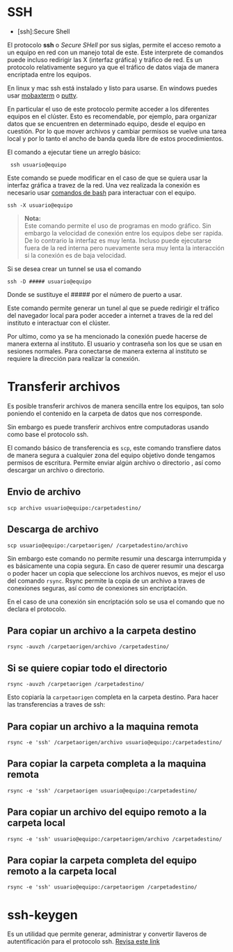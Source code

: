 SSH
===

* [ssh]:Secure Shell

El protocolo __ssh__ o _Secure SHell_ por sus siglas, permite el acceso remoto
a un equipo en red con un manejo total de este. Este interprete de comandos
puede incluso redirigir las X (interfaz gráfica) y tráfico de red. Es un
protocolo relativamente seguro ya que el tráfico de datos viaja de manera
encriptada entre los equipos.

En linux y mac ssh está instalado y listo para usarse. En windows puedes usar [mobaxterm](https://mobaxterm.mobatek.net/)
o [putty](https://www.putty.org/).

En particular el uso de este protocolo  permite acceder a los diferentes
equipos en el clúster.  Esto es recomendable, por ejemplo, para organizar datos
que se encuentren en determinado equipo, desde el equipo en cuestión. Por lo
que mover archivos y cambiar permisos se vuelve una tarea local y por lo tanto
el ancho de banda queda libre de estos procedimientos.

El comando a ejecutar tiene un arreglo básico:

     ssh usuario@equipo

Este comando se puede modificar en el caso de que se quiera usar la interfaz gráfica a travez de la red. Una vez realizada la conexión es necesario usar [comandos de bash](?id=basicos) para interactuar con el equipo.

    ssh -X usuario@equipo

>  __Nota:__   
 Este comando permite el uso de programas en modo gráfico. Sin embargo la velocidad de conexión entre los equipos debe ser rapida. De lo contrario la interfaz es muy lenta. Incluso puede ejecutarse fuera de la red interna pero nuevamente sera muy lenta la interacción si la conexión es de baja velocidad.

Si se desea crear un tunnel se usa el comando

    ssh -D ##### usuario@equipo

Donde se sustituye el ##### por el número de puerto a usar.

Este comando permite generar un tunel al que se puede redirigir el tráfico del
navegador local para poder acceder a internet a traves de la red del instituto
e interactuar con el clúster.


Por ultimo, como ya se ha mencionado la conexión puede hacerse de manera externa al instituto. El usuario y contraseña son los que se usan en sesiones normales. Para conectarse de manera externa al instituto se requiere la dirección para realizar la conexión.

# Transferir archivos

Es posible transferir archivos de manera sencilla entre los equipos, tan solo poniendo el contenido en la carpeta de datos que nos corresponde.

Sin embargo es puede transferir archivos entre computadoras usando como base el protocolo ssh.

El comando básico de transferencia es `scp`, este comando transfiere datos de manera segura a cualquier zona del equipo objetivo donde tengamos permisos de escritura. Permite enviar algún archivo o directorio , así como descargar un archivo o directorio.

## Envio de archivo

    scp archivo usuario@equipo:/carpetadestino/

## Descarga de archivo

    scp usuario@equipo:/carpetaorigen/ /carpetadestino/archivo

Sin embargo este comando no permite resumir una descarga interrumpida y es básicamente una copia segura. En caso de querer resumir una descarga o poder hacer un copia que seleccione los archivos nuevos, es mejor el uso del comando `rsync`. Rsync permite la copia de un archivo a traves de conexiones seguras, así como de conexiones sin encriptación.

En el caso de una conexión sin encriptación solo se usa el comando que no declara el protocolo.

## Para copiar un archivo a la carpeta destino

    rsync -auvzh /carpetaorigen/archivo /carpetadestino/

## Si se quiere copiar todo el directorio

    rsync -auvzh /carpetaorigen /carpetadestino/

Esto copiaría la `carpetaorigen` completa en la carpeta destino.
Para hacer las transferencias a traves de ssh:

## Para copiar un archivo a la maquina remota

    rsync -e 'ssh' /carpetaorigen/archivo usuario@equipo:/carpetadestino/

## Para copiar la carpeta completa a la maquina remota

    rsync -e 'ssh' /carpetaorigen usuario@equipo:/carpetadestino/

## Para copiar un archivo del equipo remoto a la carpeta local

    rsync -e 'ssh' usuario@equipo:/carpetaorigen/archivo /carpetadestino/

## Para copiar la carpeta completa del equipo remoto a la carpeta local

    rsync -e 'ssh' usuario@equipo:/carpetaorigen /carpetadestino/



# ssh-keygen
Es un utilidad que permite generar, administrar y convertir llaveros de autentificación para el protocolo ssh.
[Revisa este link ](ssh-keygen)
